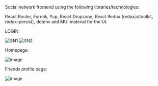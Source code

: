 Social network frontend using the following libraries/technologies:

React Router, Formik, Yup, React Dropzone, React Redux (reduxjs/toolkit, redux-persist), dotenv and MUI material for the UI.

LOGIN: 

![SN1](https://user-images.githubusercontent.com/121624744/211182991-e1c56d57-bd08-4e8c-8174-b83a55f9f550.PNG)
![SN2](https://user-images.githubusercontent.com/121624744/211182992-1dbb5292-3180-431e-81f4-08ec94211370.PNG)

Homepage:

![image](https://user-images.githubusercontent.com/121624744/211223236-2301b040-6130-4fc9-b38f-03281513a681.png)

Friends profile page:

![image](https://user-images.githubusercontent.com/121624744/211223268-eeef889d-14d8-40b9-852d-429bb81d44fd.png)
